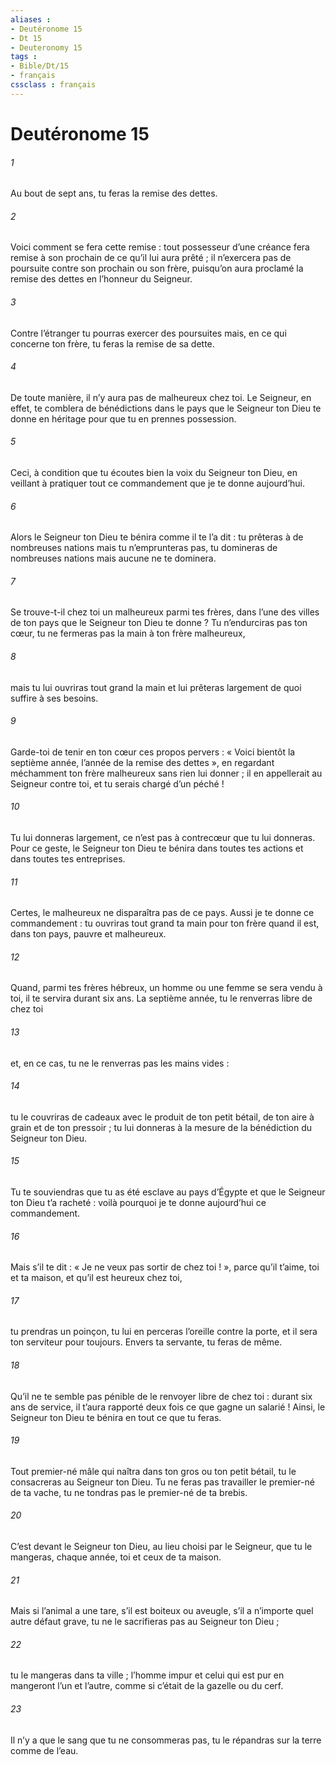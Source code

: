 ```yaml
---
aliases : 
- Deutéronome 15
- Dt 15
- Deuteronomy 15
tags : 
- Bible/Dt/15
- français
cssclass : français
---
```


# Deutéronome 15

###### 1
Au bout de sept ans, tu feras la remise des dettes.
###### 2
Voici comment se fera cette remise : tout possesseur d’une créance fera remise à son prochain de ce qu’il lui aura prêté ; il n’exercera pas de poursuite contre son prochain ou son frère, puisqu’on aura proclamé la remise des dettes en l’honneur du Seigneur.
###### 3
Contre l’étranger tu pourras exercer des poursuites mais, en ce qui concerne ton frère, tu feras la remise de sa dette.
###### 4
De toute manière, il n’y aura pas de malheureux chez toi. Le Seigneur, en effet, te comblera de bénédictions dans le pays que le Seigneur ton Dieu te donne en héritage pour que tu en prennes possession.
###### 5
Ceci, à condition que tu écoutes bien la voix du Seigneur ton Dieu, en veillant à pratiquer tout ce commandement que je te donne aujourd’hui.
###### 6
Alors le Seigneur ton Dieu te bénira comme il te l’a dit : tu prêteras à de nombreuses nations mais tu n’emprunteras pas, tu domineras de nombreuses nations mais aucune ne te dominera.
###### 7
Se trouve-t-il chez toi un malheureux parmi tes frères, dans l’une des villes de ton pays que le Seigneur ton Dieu te donne ? Tu n’endurciras pas ton cœur, tu ne fermeras pas la main à ton frère malheureux,
###### 8
mais tu lui ouvriras tout grand la main et lui prêteras largement de quoi suffire à ses besoins.
###### 9
Garde-toi de tenir en ton cœur ces propos pervers : « Voici bientôt la septième année, l’année de la remise des dettes », en regardant méchamment ton frère malheureux sans rien lui donner ; il en appellerait au Seigneur contre toi, et tu serais chargé d’un péché !
###### 10
Tu lui donneras largement, ce n’est pas à contrecœur que tu lui donneras. Pour ce geste, le Seigneur ton Dieu te bénira dans toutes tes actions et dans toutes tes entreprises.
###### 11
Certes, le malheureux ne disparaîtra pas de ce pays. Aussi je te donne ce commandement : tu ouvriras tout grand ta main pour ton frère quand il est, dans ton pays, pauvre et malheureux.
###### 12
Quand, parmi tes frères hébreux, un homme ou une femme se sera vendu à toi, il te servira durant six ans. La septième année, tu le renverras libre de chez toi
###### 13
et, en ce cas, tu ne le renverras pas les mains vides :
###### 14
tu le couvriras de cadeaux avec le produit de ton petit bétail, de ton aire à grain et de ton pressoir ; tu lui donneras à la mesure de la bénédiction du Seigneur ton Dieu.
###### 15
Tu te souviendras que tu as été esclave au pays d’Égypte et que le Seigneur ton Dieu t’a racheté : voilà pourquoi je te donne aujourd’hui ce commandement.
###### 16
Mais s’il te dit : « Je ne veux pas sortir de chez toi ! », parce qu’il t’aime, toi et ta maison, et qu’il est heureux chez toi,
###### 17
tu prendras un poinçon, tu lui en perceras l’oreille contre la porte, et il sera ton serviteur pour toujours. Envers ta servante, tu feras de même.
###### 18
Qu’il ne te semble pas pénible de le renvoyer libre de chez toi : durant six ans de service, il t’aura rapporté deux fois ce que gagne un salarié ! Ainsi, le Seigneur ton Dieu te bénira en tout ce que tu feras.
###### 19
Tout premier-né mâle qui naîtra dans ton gros ou ton petit bétail, tu le consacreras au Seigneur ton Dieu. Tu ne feras pas travailler le premier-né de ta vache, tu ne tondras pas le premier-né de ta brebis.
###### 20
C’est devant le Seigneur ton Dieu, au lieu choisi par le Seigneur, que tu le mangeras, chaque année, toi et ceux de ta maison.
###### 21
Mais si l’animal a une tare, s’il est boiteux ou aveugle, s’il a n’importe quel autre défaut grave, tu ne le sacrifieras pas au Seigneur ton Dieu ;
###### 22
tu le mangeras dans ta ville ; l’homme impur et celui qui est pur en mangeront l’un et l’autre, comme si c’était de la gazelle ou du cerf.
###### 23
Il n’y a que le sang que tu ne consommeras pas, tu le répandras sur la terre comme de l’eau.
